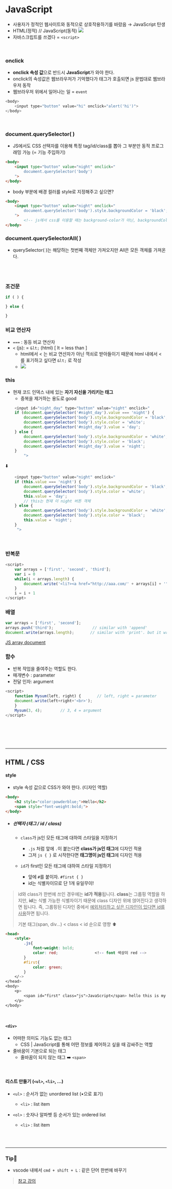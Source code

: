 # JavaScript 
- 사용자가 정적인 웹사이트와 동적으로 상호작용하기를 바랐음 → JavaScript 탄생
- HTML(정적) // JavaScript(동적)
![](images/2023-07-25-18-09-36.png)
- 자바스크립트를 쓰겠다 = `<script>`

<br>

### onclick
- **onclick 속성 값**으로 반드시 **JavaScript**가 와야  한다.
- onclick의 속성값은 웹브라우저가 기억했다가 태그가 호출되면 js 문법대로 웹브라우저 동작
- 웹브라우저 위에서 일어나는 일 = `event`


```javascript
<body>
    <input type="button" value="hi" onclick="alert('hi')">
</body>
```
<br>

### document.querySelector( )
- JS에서도 CSS 선택자를 이용해 특정 tag/id/class를 뽑아 그 부분만 동적 프로그래밍 가능 (= 기능 주입하기)
```html
<body>
    <input type="button" value="night" onclick="
        document.querySelector('body')
    ">
</body>
```
- body 부분에 배경 컬러를 style로 지정해주고 싶으면?
```html
<body>
    <input type="button" value="night" onclick="
        document.querySelector('body').style.backgroundColor = 'black';
    ">
        <!-- js에서 css를 이용할 때는 background-color가 아닌, backgroundColor -->
</body>
```

### document.querySelectorAll( )
- querySelector( )는 해당하는 첫번째 객체만 가져오지만 All은 모든 객체를 가져온다.

<br><br>

### 조건문
```js
if ( ) {

} else {

}
```

### 비교 연산자
- `===` : 동등 비교 연산자
- `<` (js): = `&lt;` (html) [ lt = less than ]
  - html에서 < 는 비교 연산자가 아닌 꺽쇠로 받아들이기 때문에 html 내에서 < 를 표기하고 싶다면 `&lt;` 로 작성
  - ![](images/2023-07-26-15-46-30.png)


### this 
- 현재 코드 인덱스 내에 있는 **자기 자신을 가리키는 태그**
  - 중복을 제거하는 용도로 good
```js
    <input id="night_day" type="button" value="night" onclick="
    if (document.querySelector('#night_day').value === 'night') {
        document.querySelector('body').style.backgroundColor = 'black';
        document.querySelector('body').style.color = 'white';
        document.querySelector('#night_day').value = 'day';
    } else {
        document.querySelector('body').style.backgroundColor = 'white';
        document.querySelector('body').style.color = 'black';
        document.querySelector('#night_day').value = 'night';
    }
        ">
```
⬇️ 
```js
    <input type="button" value="night" onclick="
    if (this.value === 'night') {
        document.querySelector('body').style.backgroundColor = 'black';
        document.querySelector('body').style.color = 'white';
        this.value = 'day';
        // this는 현재 이 night 버튼 객체
    } else {
        document.querySelector('body').style.backgroundColor = 'white';
        document.querySelector('body').style.color = 'black';
        this.value = 'night';
    }
     ">
```
<br>

### 반복문 
```js
<script>
    var arrays = ['first', 'second', 'third'];
    var i = 0
    while(i < arrays.length) {
        document.write('<li?><a href="http://aaa.com/' + arrays[i] + '">' + arrays[i] + '</a></li>');
    }
    i = i + 1
</script>
```


### 배열
```js
var arrays = ['first', 'second'];
arrays.push('third');                 // similar with 'append'
document.write(arrays.length);       // similar with 'print'. but it writes on web page, not console.
```

[JS array document](https://developer.mozilla.org/ko/docs/Web/JavaScript/Reference/Global_Objects/Array)


### 함수
- 반복 작업을 줄여주는 역할도 한다.
- 매개변수 : parameter
- 전달 인자: argument
```js
<script>
    function Mysum(left, right) {       // left, right = parameter
    document.write(left+right+'<br>');
    }
    Mysum(3, 4);        // 3, 4 = argument
</script>
```


<br><br><br><br>

---

## HTML / CSS
#### style
- style 속성 값으로 CSS가 와야 한다. (디자인 역할)

```html
<body>
    <h2 style="color:powderblue;">Hello</h2>
    <span style="font-weight:bold;">
</body>
```

- ##### 선택자 (태그 / id / class)
  - `class`가 js인 모든 태그에 대하여 스타일을 지정하기
    - `.js` 처럼 앞에 `.`이 붙는다면 **class가 js인 태그**에 디자인 적용
    - 그저 `js { }` 로 시작한다면 **태그명이 js인 태그**에 디자인 적용

  - `id`가 first인 모든 태그에 대하여 스타일 지정하기
    - 앞에 `#`를 붙이자. `#first { }`
    - id는 식별자이므로 단 1개 유일무이!

> id와 class가 한번에 쓰인 경우에는 **id가 적용**됩니다.
> **class**는 그룹핑 역할을 하지만, **id**는 식별 가능한 식별자이기 때문에 class 디자인 위에 얹어진다고 생각하면 됩니다. 즉, 그룹핑된 디자인 중에서 <u>예외처리하고 싶은 디자인이 있다면 id를 사용</u>하면 됩니다.
>
> 기본 태그(span, div...) < class < id 순으로 영향 ⬆️

  
```html
<head>
    <style>
        .js{
            font-weight: bold;
            color: red;                <!-- font 색상이 red -->
        }
        #first{
            color: green;
        }
    </->
</head>
<body>
    <p>
        <span id="first" class="js">JavaScript</span> hello this is my world. <span class="js">JavaScript</span>
    </p>
</body>
```

 


<br>

#### `<div>`
- 어떠한 의미도 기능도 없는 태그
  - CSS | JavaScript를 통해 어떤 정보를 제어하고 싶을 때 감싸주는 역할
- 줄바꿈이 기본으로 되는 태그
  - 줄바꿈이 되지 않는 태그 ➡️ `<span>`


<br>

#### 리스트 만들기 (`<ul>`, `<li>`, ...)
- `<ul>` : 순서가 없는 unordered list (•으로 표기)
  - `<li>` : list item 
  
- `<ol>` : 숫자나 알파벳 등 순서가 있는 ordered list 
  - `<li>` : list item 



<br><br>

---
### Tip🍯
- vscode 내에서 `cmd + shift + L` : 같은 단어 한번에 바꾸기
> [참고 강의](https://www.youtube.com/watch?v=q4c69koKcOc&list=PLuHgQVnccGMBB348PWRN0fREzYcYgFybf&index=2)
